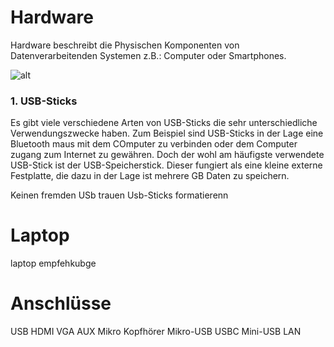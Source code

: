 # Hardware

Hardware beschreibt die Physischen Komponenten von Datenverarbeitenden Systemen z.B.: Computer oder Smartphones.

![alt](https://www.esm-computer.de/magazin/wp-content/uploads/2021/06/Elektroschrott_title_scale.jpg)
### 1. USB-Sticks

Es gibt viele verschiedene Arten von USB-Sticks die sehr unterschiedliche Verwendungszwecke haben. Zum Beispiel sind USB-Sticks in der Lage eine Bluetooth maus mit dem COmputer zu verbinden oder
dem Computer zugang zum Internet zu gewähren. Doch der wohl am häufigste verwendete USB-Stick ist der USB-Speicherstick. Dieser fungiert als eine kleine externe Festplatte, die dazu in der Lage ist mehrere
GB Daten zu speichern. 

Keinen fremden USb trauen
Usb-Sticks formatierenn

# Laptop
laptop empfehkubge


# Anschlüsse
USB
HDMI
VGA
AUX
Mikro
Kopfhörer
Mikro-USB
USBC
Mini-USB
LAN
